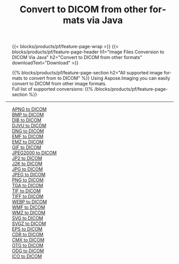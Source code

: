 ﻿---
title: Convert to DICOM from other formats via Java 
weight: 3920
url: /java/conversion/to/dicom 
lang: en
langdirlevel: 2
locales: zh-hans,ja,it,ru,de,es,fr,nl,id,lt,pl,pt,vi,tr,ko,zh-hant,ar,hi,th,sv,cs,uk,he
description: Using Aspose.Imaging you can easily convert to DICOM from other formats
---

{{< blocks/products/pf/feature-page-wrap >}}
{{< blocks/products/pf/feature-page-header h1="Image Files Conversion to DICOM Via Java" h2="Convert to DICOM from other formats" downloadText="Download" >}}


{{% blocks/products/pf/feature-page-section  h2="All supported image formats to convert from to DICOM" %}}
Using Aspose.Imaging you can easily convert to DICOM from other image formats.
<br/>
Full list of supported conversions:
{{% /blocks/products/pf/feature-page-section %}}
<div class="container-fluid productfamilypage bg-gray">
    <div class="convertypes bg-gray agp-content section">
        <div class="container">
		<hr style="margin-left:-20px;"/>
		<div class="row other-converters">
		    <div class='col-md-2 other-converter remove-lp remove-rp'><a href="/imaging/java/conversion/apng-to-dicom" >APNG to DICOM</a></div>
<div class='col-md-2 other-converter remove-lp remove-rp'><a href="/imaging/java/conversion/bmp-to-dicom" >BMP to DICOM</a></div>
<div class='col-md-2 other-converter remove-lp remove-rp'><a href="/imaging/java/conversion/dib-to-dicom" >DIB to DICOM</a></div>
<div class='col-md-2 other-converter remove-lp remove-rp'><a href="/imaging/java/conversion/djvu-to-dicom" >DJVU to DICOM</a></div>
<div class='col-md-2 other-converter remove-lp remove-rp'><a href="/imaging/java/conversion/dng-to-dicom" >DNG to DICOM</a></div>
<div class='col-md-2 other-converter remove-lp remove-rp'><a href="/imaging/java/conversion/emf-to-dicom" >EMF to DICOM</a></div>
<div class='col-md-2 other-converter remove-lp remove-rp'><a href="/imaging/java/conversion/emz-to-dicom" >EMZ to DICOM</a></div>
<div class='col-md-2 other-converter remove-lp remove-rp'><a href="/imaging/java/conversion/gif-to-dicom" >GIF to DICOM</a></div>
<div class='col-md-2 other-converter remove-lp remove-rp'><a href="/imaging/java/conversion/jpeg2000-to-dicom" >JPEG2000 to DICOM</a></div>
<div class='col-md-2 other-converter remove-lp remove-rp'><a href="/imaging/java/conversion/jp2-to-dicom" >JP2 to DICOM</a></div>
<div class='col-md-2 other-converter remove-lp remove-rp'><a href="/imaging/java/conversion/j2k-to-dicom" >J2K to DICOM</a></div>
<div class='col-md-2 other-converter remove-lp remove-rp'><a href="/imaging/java/conversion/jpg-to-dicom" >JPG to DICOM</a></div>
<div class='col-md-2 other-converter remove-lp remove-rp'><a href="/imaging/java/conversion/jpeg-to-dicom" >JPEG to DICOM</a></div>
<div class='col-md-2 other-converter remove-lp remove-rp'><a href="/imaging/java/conversion/png-to-dicom" >PNG to DICOM</a></div>
<div class='col-md-2 other-converter remove-lp remove-rp'><a href="/imaging/java/conversion/tga-to-dicom" >TGA to DICOM</a></div>
<div class='col-md-2 other-converter remove-lp remove-rp'><a href="/imaging/java/conversion/tif-to-dicom" >TIF to DICOM</a></div>
<div class='col-md-2 other-converter remove-lp remove-rp'><a href="/imaging/java/conversion/tiff-to-dicom" >TIFF to DICOM</a></div>
<div class='col-md-2 other-converter remove-lp remove-rp'><a href="/imaging/java/conversion/webp-to-dicom" >WEBP to DICOM</a></div>
<div class='col-md-2 other-converter remove-lp remove-rp'><a href="/imaging/java/conversion/wmf-to-dicom" >WMF to DICOM</a></div>
<div class='col-md-2 other-converter remove-lp remove-rp'><a href="/imaging/java/conversion/wmz-to-dicom" >WMZ to DICOM</a></div>
<div class='col-md-2 other-converter remove-lp remove-rp'><a href="/imaging/java/conversion/svg-to-dicom" >SVG to DICOM</a></div>
<div class='col-md-2 other-converter remove-lp remove-rp'><a href="/imaging/java/conversion/svgz-to-dicom" >SVGZ to DICOM</a></div>
<div class='col-md-2 other-converter remove-lp remove-rp'><a href="/imaging/java/conversion/eps-to-dicom" >EPS to DICOM</a></div>
<div class='col-md-2 other-converter remove-lp remove-rp'><a href="/imaging/java/conversion/cdr-to-dicom" >CDR to DICOM</a></div>
<div class='col-md-2 other-converter remove-lp remove-rp'><a href="/imaging/java/conversion/cmx-to-dicom" >CMX to DICOM</a></div>
<div class='col-md-2 other-converter remove-lp remove-rp'><a href="/imaging/java/conversion/otg-to-dicom" >OTG to DICOM</a></div>
<div class='col-md-2 other-converter remove-lp remove-rp'><a href="/imaging/java/conversion/odg-to-dicom" >ODG to DICOM</a></div>
<div class='col-md-2 other-converter remove-lp remove-rp'><a href="/imaging/java/conversion/ico-to-dicom" >ICO to DICOM</a></div>
                </div>
        </div>
    </div>
</div>
<br/>

